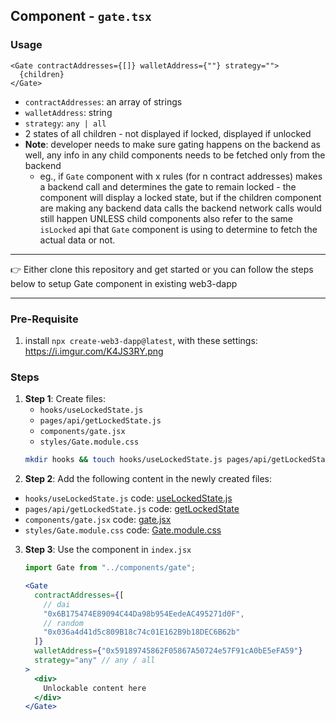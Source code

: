 ## Component - `gate.tsx`
### Usage
```
<Gate contractAddresses={[]} walletAddress={""} strategy="">
  {children}
</Gate>
```
- `contractAddresses`: an array of strings
- `walletAddress`: string
- `strategy`: `any | all`
- 2 states of all children - not displayed if locked, displayed if unlocked
- **Note**: developer needs to make sure gating happens on the backend as well, any info in any child components needs to be fetched only from the backend
    - eg., if `Gate` component with x rules (for n contract addresses) makes a backend call and determines the gate to remain locked - the component will display a locked state, but if the children component are making any backend data calls the backend network calls would still happen UNLESS child components also refer to the same `isLocked` api that `Gate` component is using to determine to fetch the actual data or not.

---

👉 Either clone this repository and get started or you can follow the steps below to setup Gate component in existing web3-dapp

---

### Pre-Requisite
1. install `npx create-web3-dapp@latest`, with these settings: https://i.imgur.com/K4JS3RY.png

### Steps
1. **Step 1**:  Create files:
    - `hooks/useLockedState.js`
    - `pages/api/getLockedState.js`
    - `components/gate.jsx`
    - `styles/Gate.module.css`
    ```bash
    mkdir hooks && touch hooks/useLockedState.js pages/api/getLockedState.js components/gate.jsx styles/Gate.module.css
    ```
2. **Step 2**: Add the following content in the newly created files:
  - `hooks/useLockedState.js`
code: [useLockedState.js](/hooks/useLockedState.js)
  - `pages/api/getLockedState.js` code: [getLockedState](/pages/api/getLockedState.js)
  - `components/gate.jsx` code: [gate.jsx](/components/gate.jsx)
  - `styles/Gate.module.css` code: [Gate.module.css](/styles/Gate.module.css)

3. **Step 3**: Use the component in `index.jsx`
    ```jsx
    import Gate from "../components/gate";
    ```
    ```jsx
    <Gate
      contractAddresses={[
        // dai
        "0x6B175474E89094C44Da98b954EedeAC495271d0F",
        // random
        "0x036a4d41d5c809B18c74c01E162B9b18DEC6B62b"
      ]}
      walletAddress={"0x59189745862F05867A50724e57F91cA0bE5eFA59"}
      strategy="any" // any / all
    >
      <div>
        Unlockable content here
      </div>
    </Gate>
    ```
